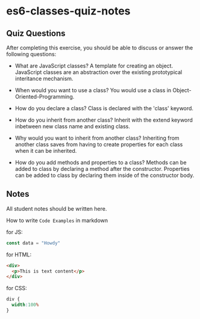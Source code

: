 # es6-classes-quiz-notes

## Quiz Questions

After completing this exercise, you should be able to discuss or answer the following questions:

- What are JavaScript classes?
A template for creating an object.
JavaScript classes are an abstraction over the existing prototypical interitance mechanism.

- When would you want to use a class?
You would use a class in Object-Oriented-Programming.

- How do you declare a class?
Class is declared with the 'class' keyword.

- How do you inherit from another class?
Inherit with the extend keyword inbetween new class name and existing class.

- Why would you want to inherit from another class?
Inheriting from another class saves from having to create properties for each class when it can be inherited.

- How do you add methods and properties to a class?
Methods can be added to class by declaring a method after the constructor.
Properties can be added to class by declaring them inside of the constructor body.

## Notes

All student notes should be written here.


How to write `Code Examples` in markdown

for JS:
```javascript
const data = "Howdy"
```

for HTML:
```html
<div>
  <p>This is text content</p>
</div>
```

for CSS:
```css
div {
  width:100%
}
```
